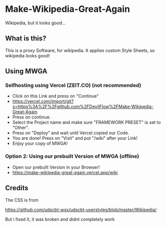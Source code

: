 # Make-Wikipedia-Great-Again
Wikipedia, but it looks good...

## What is this?
This is a proxy Software, for wikipedia. It applies custom Style Sheets, so wikipedia looks good!
 
## Using MWGA

### Selfhosting using Vercel (ZEIT.CO) (not recommended)
- Click on this Link and press on "Continue"
- https://vercel.com/import/git?s=https%3A%2F%2Fgithub.com%2FDevilFlow%2FMake-Wikipedia-Great-Again
- Press on continue.
- Select the Project name and make sure "FRAMEWORK PRESET" is set to "Other".
- Press on "Deploy" and wait until Vercel copied our Code.
- You are done! Press on "Visit" and put "/wiki" after your Link!
- Enjoy your copy of MWGA!

### Option 2: Using our prebuilt Version of MWGA (offline)
- Open our prebuilt Version in your Browser!
- https://make-wikipedia-great-again.vercel.app/wiki

## Credits
The CSS is from 

https://github.com/udscbt-wsx/udscbt-userstyles/blob/master/Wikipedia/

But i fixed it, it was broken and didnt completely work

